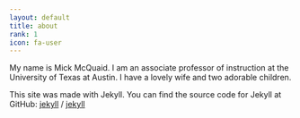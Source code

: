 ```yaml
---
layout: default
title: about
rank: 1
icon: fa-user
---
```


My name is Mick McQuaid. I am an associate professor of instruction at the University of Texas at Austin. I have a lovely wife and two adorable children.

This site was made with Jekyll.
You can find the source code for Jekyll at GitHub:
[jekyll][jekyll-organization] /
[jekyll](https://github.com/jekyll/jekyll)


[jekyll-organization]: https://github.com/jekyll
